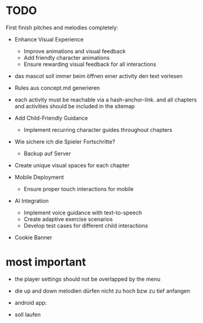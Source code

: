 TODO
====

First finish pitches and melodies completely:

- Enhance Visual Experience
    - Improve animations and visual feedback
    - Add friendly character animations
    - Ensure rewarding visual feedback for all interactions

- das mascot soll immer beim öffnen einer activity den text vorlesen

- Rules aus concept.md generieren

- each activity must be reachable via a hash-anchor-link. and all chapters and activities should be included in the sitemap

- Add Child-Friendly Guidance
    - Implement recurring character guides throughout chapters

- Wie sichere ich die Spieler Fortschritte? 
    - Backup auf Server

- Create unique visual spaces for each chapter

- Mobile Deployment
    - Ensure proper touch interactions for mobile
- AI Integration
    - Implement voice guidance with text-to-speech
    - Create adaptive exercise scenarios
    - Develop test cases for different child interactions

- Cookie Banner

# most important
- the player settings should not be overlapped by the menu
- die up and down melodien dürfen nicht zu hoch bzw zu tief anfangen


- android app:
 - soll laufen